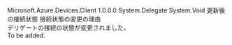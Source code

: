 <Type Name="ConnectionStatusChangesHandler" FullName="Microsoft.Azure.Devices.Client.ConnectionStatusChangesHandler">
  <TypeSignature Language="C#" Value="public delegate void ConnectionStatusChangesHandler(ConnectionStatus status, ConnectionStatusChangeReason reason);" />
  <TypeSignature Language="ILAsm" Value=".class public auto ansi sealed ConnectionStatusChangesHandler extends System.MulticastDelegate" />
  <TypeSignature Language="DocId" Value="T:Microsoft.Azure.Devices.Client.ConnectionStatusChangesHandler" />
  <TypeSignature Language="VB.NET" Value="Public Delegate Sub ConnectionStatusChangesHandler(status As ConnectionStatus, reason As ConnectionStatusChangeReason)" />
  <TypeSignature Language="F#" Value="type ConnectionStatusChangesHandler = delegate of ConnectionStatus * ConnectionStatusChangeReason -&gt; unit" />
  <AssemblyInfo>
    <AssemblyName>Microsoft.Azure.Devices.Client</AssemblyName>
    <AssemblyVersion>1.0.0.0</AssemblyVersion>
  </AssemblyInfo>
  <Base>
    <BaseTypeName>System.Delegate</BaseTypeName>
  </Base>
  <Parameters>
    <Parameter Name="status" Type="Microsoft.Azure.Devices.Client.ConnectionStatus" />
    <Parameter Name="reason" Type="Microsoft.Azure.Devices.Client.ConnectionStatusChangeReason" />
  </Parameters>
  <ReturnValue>
    <ReturnType>System.Void</ReturnType>
  </ReturnValue>
  <Docs>
    <param name="status">更新後の接続状態</param>
    <param name="reason">接続状態の変更の理由</param>
    <summary>
            デリゲートの接続の状態が変更されました。
            </summary>
    <remarks>To be added.</remarks>
  </Docs>
</Type>